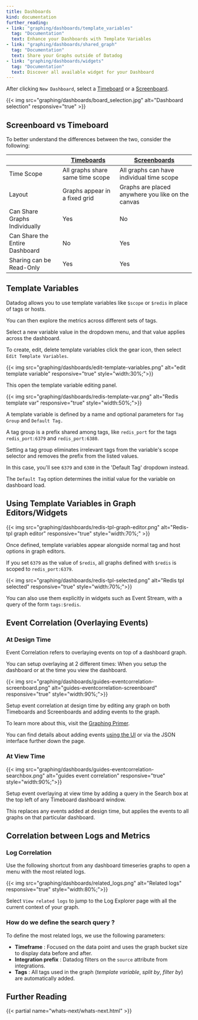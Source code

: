 ```yaml
---
title: Dashboards
kind: documentation
further_reading:
- link: "graphing/dashboards/template_variables"
  tag: "Documentation"
  text: Enhance your Dashboards with Template Variables
- link: "graphing/dashboards/shared_graph"
  tag: "Documentation"
  text: Share your Graphs outside of Datadog
- link: "graphing/dashboards/widgets"
  tag: "Documentation"
  text: Discover all available widget for your Dashboard
---
```


After clicking `New Dashboard`, select a [Timeboard][3] or a [Screenboard][4].

{{< img src="graphing/dashboards/board_selection.jpg" alt="Dashboard selection" responsive="true" >}}

## Screenboard vs Timeboard

To better understand the differences between the two, consider the following:

|                                | [Timeboards][6]                  | [Screenboards][5]                                 |
| ---                            | ------------                     | -------------                                     |
| Time Scope                     | All graphs share same time scope | All graphs can have individual time scope         |
| Layout                         | Graphs appear in a fixed grid    | Graphs are placed anywhere you like on the canvas |
| Can Share Graphs Individually  | Yes                              | No                                                |
| Can Share the Entire Dashboard | No                               | Yes                                               |
| Sharing can be Read-Only       | Yes                              | Yes                                               |

## Template Variables

Datadog allows you to use template variables like `$scope` or `$redis` in place of tags or hosts. 

You can then explore the metrics across different sets of tags. 

Select a new variable value in the dropdown menu, and that value applies across the dashboard.

To create, edit, delete template variables click the gear icon, then select `Edit Template Variables`.

{{< img src="graphing/dashboards/edit-template-variables.png" alt="edit template variable" responsive="true" style="width:30%;">}}

This open the template variable editing panel.

{{< img src="graphing/dashboards/redis-template-var.png" alt="Redis template var" responsive="true" style="width:50%;">}}

A template variable is defined by a name and optional parameters for `Tag Group` and `Default Tag.`

A tag group is a prefix shared among tags, like `redis_port` for the tags `redis_port:6379` and `redis_port:6380`. 

Setting a tag group eliminates irrelevant tags from the variable's scope selector and removes the prefix from the listed values.

In this case, you'll see `6379` and `6380` in the 'Default Tag' dropdown instead. 

The `Default Tag` option determines the initial value for the variable on dashboard load.

## Using Template Variables in Graph Editors/Widgets

{{< img src="graphing/dashboards/redis-tpl-graph-editor.png" alt="Redis-tpl graph editor" responsive="true" style="width:70%;" >}}

Once defined, template variables appear alongside normal tag and host options in graph editors. 

If you set `6379` as the value of `$redis`, all graphs defined with `$redis` is scoped to `redis_port:6379`.

{{< img src="graphing/dashboards/redis-tpl-selected.png" alt="Redis tpl selected" responsive="true" style="width:70%;">}}

You can also use them explicitly in widgets such as Event Stream, with a query of the form `tags:$redis`.

## Event Correlation (Overlaying Events)

### At Design Time
Event Correlation refers to overlaying events on top of a dashboard graph. 

You can setup overlaying at 2 different times: When you setup the dashboard or at the time you view the dashboard.

{{< img src="graphing/dashboards/guides-eventcorrelation-screenboard.png" alt="guides-eventcorrelation-screenboard" responsive="true" style="width:90%;">}}

Setup event correlation at design time by editing any graph on both Timeboards and Screenboards and adding events to the graph. 

To learn more about this, visit the [Graphing Primer][1]. 

You can find details about adding events [using the UI][2] or via the JSON interface further down the page.

### At View Time

{{< img src="graphing/dashboards/guides-eventcorrelation-searchbox.png" alt="guides event correlation" responsive="true" style="width:90%;">}}

Setup event overlaying at view time by adding a query in the Search box at the top left of any Timeboard dashboard window. 

This replaces any events added at design time, but applies the events to all graphs on that particular dashboard.

## Correlation between Logs and Metrics

### Log Correlation

Use the following shortcut from any dashboard timeseries graphs to open a menu with the most related logs.

{{< img src="graphing/dashboards/related_logs.png" alt="Related logs" responsive="true" style="width:80%;">}}

Select `View related logs` to jump to the Log Explorer page with all the current context of your graph.

### How do we define the search query ?

To define the most related logs, we use the following parameters:

* **Timeframe**          : Focused on the data point and uses the graph bucket size to display data before and after.
* **Integration prefix** : Datadog filters on the `source` attribute from integrations.
* **Tags**               : All tags used in the graph (*template variable*, *split by*, *filter by*) are automatically added.

## Further Reading

{{< partial name="whats-next/whats-next.html" >}}

[1]: /graphing/
[2]: /graphing/event_stream/
[3]: /graphing/dashboards/timeboard/
[4]: /graphing/dashboards/screenboard/
[5]: /graphing/dashboards/screenboard
[6]: /graphing/dashboards/timeboard



